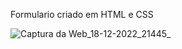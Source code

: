 Formulario criado em HTML e CSS

![Captura da Web_18-12-2022_21445_](https://user-images.githubusercontent.com/100007663/208332470-6503dadc-c90f-427d-b67e-e062756b744d.jpeg)
